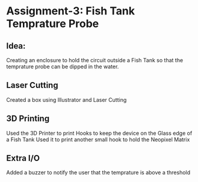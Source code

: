 # Assignment-3: Fish Tank Temprature Probe

## Idea:
Creating an enclosure to hold the circuit outside a Fish Tank so that the temprature probe can be dipped in the water.

## Laser Cutting
Created a box using Illustrator and Laser Cutting

## 3D Printing
Used the 3D Printer to print Hooks to keep the device on the Glass edge of a Fish Tank
Used it to print another small hook to hold the Neopixel Matrix

## Extra I/O
Added a buzzer to notify the user that the temprature is above a threshold
